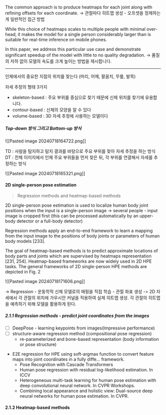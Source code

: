 
The common approach is to produce heatmaps for each joint along
with refining offsets for each coordinate. 
-> 관절마다 히트맵 생성 - 오프셋을 정제하는게 일반적인 접근 방법

While this choice of heatmaps scales to multiple people with minimal over-
head, it makes the model for a single person considerably larger than is suitable for real-time inference on mobile phones. 

In this paper, we address this particular use case and demonstrate significant speedup of the model with little to no quality degradation.
-> 품질의 저하 없이 모델의 속도를 크게 높이는 방법을 제시합니다.

---

인체에서의 중요한 지점의 위치를 찾는다 (머리, 어깨, 팔꿈치, 무릎, 발목)

자세 추정의 형태 3가지

- skeleton-based : 주요 부위를 중심으로 찾기 때문에 신체 위치를 찾기에 유용합니다.
- contour-based : 신체의 모양을 알 수 있다 
- volume-based : 3D 자세 추정에 사용하는 모델이다


##### Top-down 방식 그리고 Bottom-up 방식

![[Pasted image 20240718164722.png]]

TD : 사람을 탐지하고 탐지 결과를 바탕으로 주요 부위를 찾아 자세 추정을 하는 방식
DT : 전체 이미지에서 인체 주요 부위들을 먼저 찾은 뒤, 각 부위를 연결해서 자세를 추정하는 방식 


![[Pasted image 20240718165321.png]]



#### 2D single-person pose estimation

> Regression methods and heatmap-based methods

2D single-person pose estimation is used to localize human body joint positions when the input is a single-person image
-> several people - input image is cropped first (this can be processed automatically by an upper-body detector or a full-body detector)

Regression methods apply an end-to-end framework to learn a mapping from
the input image to the positions of body joints or parameters of human body models [233]. 

The goal of heatmap-based methods is to predict approximate locations of body parts and joints which are supervised by heatmaps representation [231, 254]. Heatmap-based frameworks are now widely used in 2D HPE tasks. The general frameworks of 2D single-person HPE methods are depicted in Fig. 2

![[Pasted image 20240718171606.png]]

-> Regression - 운동학적 신체 모델로의 매핑을 직접 학습 - 관절 좌표 생성
-> 2D 자세에서 각 관절의 위치에 가우시안 커널을 적용하여 실제 히트맵 생성. 각 관절의 히트맵을 예측하기 위해 모델을 활용하게 된다. 

##### 2.1.1 Regression methods - predict joint coordinates from the images

- [ ] DeepPose - learning keypoints from images(Impressive performance)
- [ ] structure-aware regression method (compositional pose regression)
	- re-parameterized and bone-based representation (body information or pose structure)
- E2E regression for HPE using soft-argmax function to convert feature maps into joint coordinates in a fully diffe... framework.
	- Pose Recognition with Cascade Transformers
	- Human pose regression with residual log-likelihood estimation. In ICCV
	- Heterogeneous multi-task learning for human pose estimation 
	  with deep convolutional neural network. In CVPR Workshops.
	- Combining local appearance and holistic view:
		Dual-source deep neural networks for human pose estimation. In CVPR.


#### 2.1.2 Heatmap-based methods

